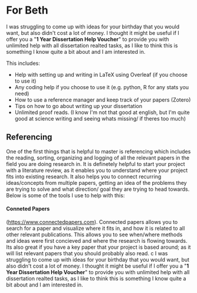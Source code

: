 # For Beth

I was struggling to come up with ideas for your birthday that you would want, but also didn't cost a lot of money.  I thought it might be useful if I offer you a "**1 Year Dissertation Help Voucher**" to provide you with unlimited help with all dissertation realted tasks, as I like to think this is something I know quite a bit about and I am interested in.

This includes:
- Help with setting up and writing in LaTeX using Overleaf (if you choose to use it)
- Any coding help if you choose to use it (e.g. python, R for any stats you need)
- How to use a reference manager and keep track of your papers (Zotero)
- Tips on how to go about writing up your dissertation
- Unlimited proof reads. (I know I'm not that good at english, but I'm quite good at science writing and seeing whats missing/ if theres too much)

## Referencing

One of the first things that is helpful to master is referencing which includes the reading, sorting, organizing and logging of all the relevant papers in the field you are doing research in. It is definetely helpful to start your project with a literature review, as it enables you to understand where your project fits into existing research. It also helps you to connect recurring ideas/concepts from multiple papers, getting an idea of the problems they are trying to solve and what direction/ goal they are trying to head towards. Below is some of the tools I use to help with this:

#### Conneted Papers
(https://www.connectedpapers.com). Connected papers allows you to search for a paper and visualize where it fits in, and how it is related to all other relevant publications. This allows you to see when/where methods and ideas were first concieved and where the research is flowing towards. Its also great if you have a key paper that your project is based around; as it will list relevant papers that you should probably also read. c 
I was struggling to come up with ideas for your birthday that you would want, but also didn't cost a lot of money.  I thought it might be useful if I offer you a "**1 Year Dissertation Help Voucher**" to provide you with unlimited help with all dissertation realted tasks, as I like to think this is something I know quite a bit about and I am interested in.
